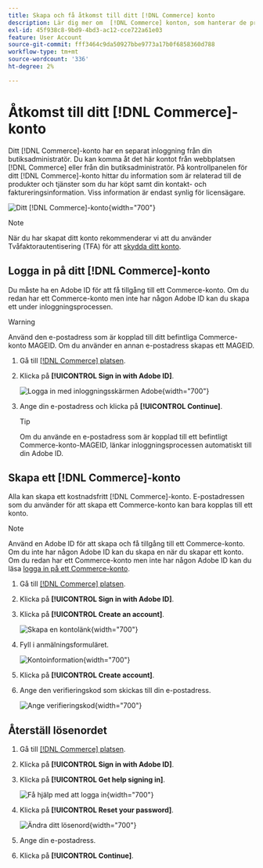 ```yaml
---
title: Skapa och få åtkomst till ditt [!DNL Commerce] konto
description: Lär dig mer om  [!DNL Commerce] konton, som hanterar de produkter och tjänster som du har köpt.
exl-id: 45f938c8-9bd9-4bd3-ac12-cce722a61e03
feature: User Account
source-git-commit: fff3464c9da50927bbe9773a17b0f6858360d788
workflow-type: tm+mt
source-wordcount: '336'
ht-degree: 2%

---
```



# Åtkomst till ditt [!DNL Commerce]-konto

Ditt [!DNL Commerce]-konto har en separat inloggning från din butiksadministratör. Du kan komma åt det här kontot från webbplatsen [!DNL Commerce] eller från din butiksadministratör. På kontrollpanelen för ditt [!DNL Commerce]-konto hittar du information som är relaterad till de produkter och tjänster som du har köpt samt din kontakt- och faktureringsinformation. Viss information är endast synlig för licensägare.

![Ditt [!DNL Commerce]-konto](./assets/home-acct.png){width="700"}

>[!NOTE]
>
>När du har skapat ditt konto rekommenderar vi att du använder Tvåfaktorautentisering (TFA) för att [skydda ditt konto](commerce-account-secure.md).

## Logga in på ditt [!DNL Commerce]-konto

Du måste ha en Adobe ID för att få tillgång till ett Commerce-konto. Om du redan har ett Commerce-konto men inte har någon Adobe ID kan du skapa ett under inloggningsprocessen.

>[!WARNING]
>
>Använd den e-postadress som är kopplad till ditt befintliga Commerce-konto MAGEID. Om du använder en annan e-postadress skapas ett MAGEID.

1. Gå till [[!DNL Commerce] platsen](https://account.magento.com/customer/account/login/).

1. Klicka på **[!UICONTROL Sign in with Adobe ID]**.

   ![Logga in med inloggningsskärmen Adobe](./assets/sign-in-with-adobe.png){width="700"}

1. Ange din e-postadress och klicka på **[!UICONTROL Continue]**.

   >[!TIP]
   >
   >Om du använde en e-postadress som är kopplad till ett befintligt Commerce-konto-MAGEID, länkar inloggningsprocessen automatiskt till din Adobe ID.

## Skapa ett [!DNL Commerce]-konto

Alla kan skapa ett kostnadsfritt [!DNL Commerce]-konto. E-postadressen som du använder för att skapa ett Commerce-konto kan bara kopplas till ett konto.

>[!NOTE]
>
>Använd en Adobe ID för att skapa och få tillgång till ett Commerce-konto. Om du inte har någon Adobe ID kan du skapa en när du skapar ett konto. Om du redan har ett Commerce-konto men inte har någon Adobe ID kan du läsa [logga in på ett Commerce-konto](#log-in-to-your-dnl-commerce-account).

1. Gå till [[!DNL Commerce] platsen](https://account.magento.com/customer/account/login/).

1. Klicka på **[!UICONTROL Sign in with Adobe ID]**.

1. Klicka på **[!UICONTROL Create an account]**.

   ![Skapa en kontolänk](./assets/account-create-link.png){width="700"}

1. Fyll i anmälningsformuläret.

   ![Kontoinformation](./assets/account-create.png){width="700"}

1. Klicka på **[!UICONTROL Create account]**.

1. Ange den verifieringskod som skickas till din e-postadress.

   ![Ange verifieringskod](./assets/verification-code.png){width="700"}

## Återställ lösenordet

1. Gå till [[!DNL Commerce] platsen](https://account.magento.com/customer/account/login/).

1. Klicka på **[!UICONTROL Sign in with Adobe ID]**.

1. Klicka på **[!UICONTROL Get help signing in]**.

   ![Få hjälp med att logga in](./assets/sign-in-get-help.png){width="700"}

1. Klicka på **[!UICONTROL Reset your password]**.

   ![Ändra ditt lösenord](./assets/change-password.png){width="700"}

1. Ange din e-postadress.

1. Klicka på **[!UICONTROL Continue]**.
